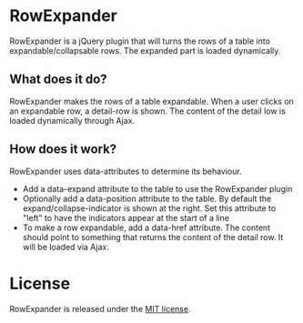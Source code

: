 # RowExpander

RowExpander is a jQuery plugin that will turns the rows of a table into
expandable/collapsable rows. The expanded part is loaded dynamically.

## What does it do?

RowExpander makes the rows of a table expandable. When a user clicks on
an expandable row, a detail-row is shown. The content of the detail low
is loaded dynamically through Ajax.

## How does it work?

RowExpander uses data-attributes to determine its behaviour.

* Add a data-expand attribute to the table to use the RowExpander plugin
* Optionally add a data-position attribute to the table. By default the
  expand/collapse-indicator is shown at the right. Set this attribute to
"left" to have the indicators appear at the start of a line
* To make a row expandable, add a data-href attribute. The content
  should point to something that returns the content of the detail row.
It will be loaded via Ajax. 

# License

RowExpander is released under the [MIT license](http://opensource.org/licenses/MIT).
